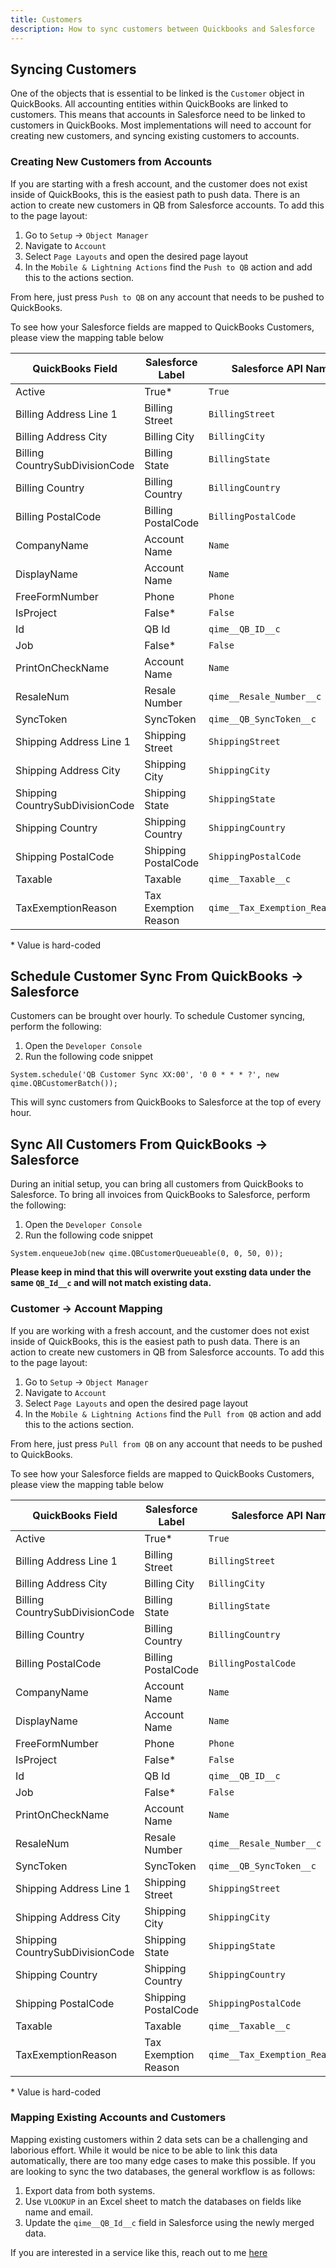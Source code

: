 ```yaml
---
title: Customers
description: How to sync customers between Quickbooks and Salesforce
---
```


## Syncing Customers

One of the objects that is essential to be linked is the `Customer` object in QuickBooks. All accounting entities within QuickBooks are linked to customers. This means that accounts in Salesforce need to be linked to customers in QuickBooks. Most implementations will need to account for creating new customers, and syncing existing customers to accounts.

### Creating New Customers from Accounts

If you are starting with a fresh account, and the customer does not exist inside of QuickBooks, this is the easiest path to push data. There is an action to create new customers in QB from Salesforce accounts. To add this to the page layout:

1. Go to `Setup` → `Object Manager`
2. Navigate to `Account`
3. Select `Page Layouts` and open the desired page layout
4. In the `Mobile & Lightning Actions` find the `Push to QB` action and add this to the actions section.

From here, just press `Push to QB` on any account that needs to be pushed to QuickBooks.

To see how your Salesforce fields are mapped to QuickBooks Customers, please view the mapping table below

| QuickBooks Field                | Salesforce Label     | Salesforce API Name             |
| ------------------------------- | -------------------- | ------------------------------- |
| Active                          | True\*               | `True`                          |
| Billing Address Line 1          | Billing Street       | `BillingStreet`                 |
| Billing Address City            | Billing City         | `BillingCity`                   |
| Billing CountrySubDivisionCode  | Billing State        | `BillingState`                  |
| Billing Country                 | Billing Country      | `BillingCountry`                |
| Billing PostalCode              | Billing PostalCode   | `BillingPostalCode`             |
| CompanyName                     | Account Name         | `Name`                          |
| DisplayName                     | Account Name         | `Name`                          |
| FreeFormNumber                  | Phone                | `Phone`                         |
| IsProject                       | False\*              | `False`                         |
| Id                              | QB Id                | `qime__QB_ID__c`                |
| Job                             | False\*              | `False`                         |
| PrintOnCheckName                | Account Name         | `Name`                          |
| ResaleNum                       | Resale Number        | `qime__Resale_Number__c`        |
| SyncToken                       | SyncToken            | `qime__QB_SyncToken__c`         |
| Shipping Address Line 1         | Shipping Street      | `ShippingStreet`                |
| Shipping Address City           | Shipping City        | `ShippingCity`                  |
| Shipping CountrySubDivisionCode | Shipping State       | `ShippingState`                 |
| Shipping Country                | Shipping Country     | `ShippingCountry`               |
| Shipping PostalCode             | Shipping PostalCode  | `ShippingPostalCode`            |
| Taxable                         | Taxable              | `qime__Taxable__c`              |
| TaxExemptionReason              | Tax Exemption Reason | `qime__Tax_Exemption_Reason__c` |

\* Value is hard-coded

## Schedule Customer Sync From QuickBooks -> Salesforce

Customers can be brought over hourly. To schedule Customer syncing, perform the following:

1. Open the `Developer Console`
2. Run the following code snippet

```apex
System.schedule('QB Customer Sync XX:00', '0 0 * * * ?', new qime.QBCustomerBatch());
```

This will sync customers from QuickBooks to Salesforce at the top of every hour.

## Sync All Customers From QuickBooks -> Salesforce

During an initial setup, you can bring all customers from QuickBooks to Salesforce. To bring all invoices from QuickBooks to Salesforce, perform the following:

1. Open the `Developer Console`
2. Run the following code snippet

```apex
System.enqueueJob(new qime.QBCustomerQueueable(0, 0, 50, 0));
```

**Please keep in mind that this will overwrite yout exsting data under the same `QB_Id__c` and will not match existing data.**

### Customer -> Account Mapping

If you are working with a fresh account, and the customer does not exist inside of QuickBooks, this is the easiest path to push data. There is an action to create new customers in QB from Salesforce accounts. To add this to the page layout:

1. Go to `Setup` → `Object Manager`
2. Navigate to `Account`
3. Select `Page Layouts` and open the desired page layout
4. In the `Mobile & Lightning Actions` find the `Pull from QB` action and add this to the actions section.

From here, just press `Pull from QB` on any account that needs to be pushed to QuickBooks.

To see how your Salesforce fields are mapped to QuickBooks Customers, please view the mapping table below

| QuickBooks Field                | Salesforce Label     | Salesforce API Name             |
| ------------------------------- | -------------------- | ------------------------------- |
| Active                          | True\*               | `True`                          |
| Billing Address Line 1          | Billing Street       | `BillingStreet`                 |
| Billing Address City            | Billing City         | `BillingCity`                   |
| Billing CountrySubDivisionCode  | Billing State        | `BillingState`                  |
| Billing Country                 | Billing Country      | `BillingCountry`                |
| Billing PostalCode              | Billing PostalCode   | `BillingPostalCode`             |
| CompanyName                     | Account Name         | `Name`                          |
| DisplayName                     | Account Name         | `Name`                          |
| FreeFormNumber                  | Phone                | `Phone`                         |
| IsProject                       | False\*              | `False`                         |
| Id                              | QB Id                | `qime__QB_ID__c`                |
| Job                             | False\*              | `False`                         |
| PrintOnCheckName                | Account Name         | `Name`                          |
| ResaleNum                       | Resale Number        | `qime__Resale_Number__c`        |
| SyncToken                       | SyncToken            | `qime__QB_SyncToken__c`         |
| Shipping Address Line 1         | Shipping Street      | `ShippingStreet`                |
| Shipping Address City           | Shipping City        | `ShippingCity`                  |
| Shipping CountrySubDivisionCode | Shipping State       | `ShippingState`                 |
| Shipping Country                | Shipping Country     | `ShippingCountry`               |
| Shipping PostalCode             | Shipping PostalCode  | `ShippingPostalCode`            |
| Taxable                         | Taxable              | `qime__Taxable__c`              |
| TaxExemptionReason              | Tax Exemption Reason | `qime__Tax_Exemption_Reason__c` |

\* Value is hard-coded

### Mapping Existing Accounts and Customers

Mapping existing customers within 2 data sets can be a challenging and laborious effort. While it would be nice to be able to link this data automatically, there are too many edge cases to make this possible. If you are looking to sync the two databases, the general workflow is as follows:

1. Export data from both systems.
2. Use `VLOOKUP` in an Excel sheet to match the databases on fields like name and email.
3. Update the `qime__QB_Id__c` field in Salesforce using the newly merged data.

If you are interested in a service like this, reach out to me [here](https://1sync.co/contact)
